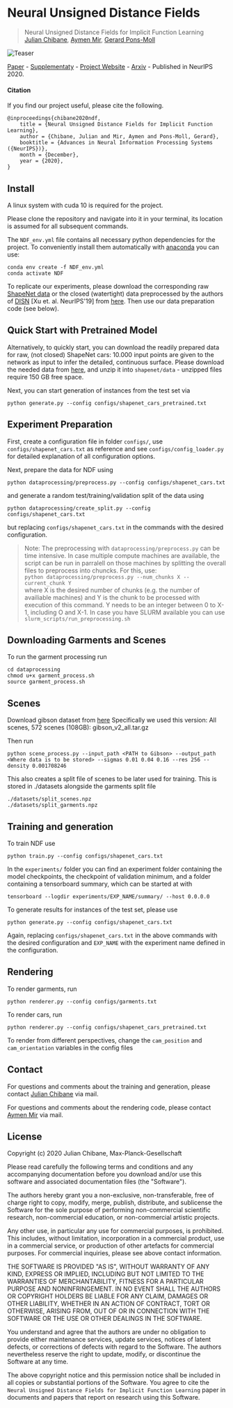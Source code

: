 
# Neural Unsigned Distance Fields
> Neural Unsigned Distance Fields for Implicit Function Learning <br />
> [Julian Chibane](http://virtualhumans.mpi-inf.mpg.de/people/Chibane.html), [Aymen Mir](http://virtualhumans.mpi-inf.mpg.de/people/Mir.html), [Gerard Pons-Moll](http://virtualhumans.mpi-inf.mpg.de/people/pons-moll.html)

![Teaser](ndf-teaser.png)

[Paper](http://virtualhumans.mpi-inf.mpg.de/papers/chibane2020ndf/chibane2020ndf.pdf) - 
[Supplementaty](http://virtualhumans.mpi-inf.mpg.de/papers/chibane2020ndf/chibane2020ndf-supp.pdf) -
[Project Website](http://virtualhumans.mpi-inf.mpg.de/ndf/) -
[Arxiv](https://arxiv.org/abs/2010.13938) -
Published in NeurIPS 2020.


#### Citation
If you find our project useful, please cite the following.

    @inproceedings{chibane2020ndf,
        title = {Neural Unsigned Distance Fields for Implicit Function Learning},
        author = {Chibane, Julian and Mir, Aymen and Pons-Moll, Gerard},
        booktitle = {Advances in Neural Information Processing Systems ({NeurIPS})},
        month = {December},
        year = {2020},
    }

## Install

A linux system with cuda 10 is required for the project.

Please clone the repository and navigate into it in your terminal, its location is assumed for all subsequent commands.

The `NDF_env.yml` file contains all necessary python dependencies for the project.
To conveniently install them automatically with [anaconda](https://www.anaconda.com/) you can use:
```
conda env create -f NDF_env.yml
conda activate NDF
```


To replicate our experiments, please download the corresponding raw [ShapeNet data](https://shapenet.org/) or the
closed (watertight) data preprocessed by the authors of [DISN](https://github.com/Xharlie/DISN) [Xu et. al. NeurIPS'19] from [here](https://drive.google.com/drive/folders/1QGhDW335L7ra31uw5U-0V7hB-viA0JXr).
Then use our data preparation code (see below).

## Quick Start with Pretrained Model
Alternatively, to quickly start, you can download the readily prepared data for raw, (not closed) ShapeNet cars: 
10.000 input points are given to the network as input to infer the detailed, continuous surface.
Please download the needed data from [here](https://nextcloud.mpi-klsb.mpg.de/index.php/s/Nc6qWEfseH7J7Sz),
and unzip it into `shapenet/data` - unzipped files require 150 GB free space.


Next, you can start generation of instances from the test set via
```
python generate.py --config configs/shapenet_cars_pretrained.txt
```

## Experiment Preparation
First, create a configuration file in folder `configs/`, use `configs/shapenet_cars.txt` as reference and see 
`configs/config_loader.py` for detailed explanation of all configuration options.

Next, prepare the data for NDF using

```
python dataprocessing/preprocess.py --config configs/shapenet_cars.txt
```

and generate a random test/training/validation split of the data using
```
python dataprocessing/create_split.py --config configs/shapenet_cars.txt
```

but replacing `configs/shapenet_cars.txt` in the commands with the desired configuration.

> Note: The preprocessing with `dataprocessing/preprocess.py` can be time intensive. In case multiple compute machines are 
> available, the script can be run in parralell on those machines by splitting the overall files to preprocess into 
> chuncks. For this, use: \
> `python dataprocessing/preprocess.py --num_chunks X --current_chunk Y` \
> where X is the desired number of chunks (e.g. the number of availiable machines) and Y is the chunk to be processed 
> with execution of this command. Y needs to be an integer between 0 to X-1, including O and X-1. In case you have SLURM
> available you can use `slurm_scripts/run_preprocessing.sh` 

## Downloading Garments and Scenes

To run the garment processing run

```
cd dataprocessing
chmod u+x garment_process.sh
source garment_process.sh
```

## Scenes
Download gibson dataset from [here](https://docs.google.com/forms/d/e/1FAIpQLScWlx5Z1DM1M-wTSXaa6zV8lTFkPmTHW1LqMsoCBDWsTDjBkQ/viewform)
Specifically we used this version:
All scenes, 572 scenes (108GB): gibson_v2_all.tar.gz

Then run 
```
python scene_process.py --input_path <PATH to Gibson> --output_path <Where data is to be stored> --sigmas 0.01 0.04 0.16 --res 256 --density 0.001708246

```

This also creates a split file of scenes to be later used for training. This is stored in ./datasets alongside the garments split file


```
./datasets/split_scenes.npz
./datasets/split_garments.npz
```


## Training and generation
To train NDF use
```
python train.py --config configs/shapenet_cars.txt
```


In the `experiments/` folder you can find an experiment folder containing the model checkpoints, the checkpoint of validation minimum, and a folder containing a tensorboard summary, which can be started at with
```
tensorboard --logdir experiments/EXP_NAME/summary/ --host 0.0.0.0
```

To generate results for instances of the test set, please use
```
python generate.py --config configs/shapenet_cars.txt
```

Again, replacing `configs/shapenet_cars.txt` in the above commands with the desired configuration and `EXP_NAME` with
the experiment name defined in the configuration.

## Rendering 

To render garments, run

```
python renderer.py --config configs/garments.txt
```

To render cars, run 

```
python renderer.py --config configs/shapenet_cars_pretrained.txt
```

To render from different perspectives, change the `cam_position` and `cam_orientation` variables in the config files

## Contact

For questions and comments about the training and generation, please contact [Julian Chibane](http://virtualhumans.mpi-inf.mpg.de/people/Chibane.html) via mail.

For questions and comments about the rendering code, please contact [Aymen Mir](http://virtualhumans.mpi-inf.mpg.de/people/Mir.html) via mail.

## License
Copyright (c) 2020 Julian Chibane, Max-Planck-Gesellschaft

Please read carefully the following terms and conditions and any accompanying documentation before you download and/or use this software and associated documentation files (the "Software").

The authors hereby grant you a non-exclusive, non-transferable, free of charge right to copy, modify, merge, publish, distribute, and sublicense the Software for the sole purpose of performing non-commercial scientific research, non-commercial education, or non-commercial artistic projects.

Any other use, in particular any use for commercial purposes, is prohibited. This includes, without limitation, incorporation in a commercial product, use in a commercial service, or production of other artefacts for commercial purposes.
For commercial inquiries, please see above contact information.

THE SOFTWARE IS PROVIDED "AS IS", WITHOUT WARRANTY OF ANY KIND, EXPRESS OR IMPLIED, INCLUDING BUT NOT LIMITED TO THE WARRANTIES OF MERCHANTABILITY, FITNESS FOR A PARTICULAR PURPOSE AND NONINFRINGEMENT. IN NO EVENT SHALL THE AUTHORS OR COPYRIGHT HOLDERS BE LIABLE FOR ANY CLAIM, DAMAGES OR OTHER LIABILITY, WHETHER IN AN ACTION OF CONTRACT, TORT OR OTHERWISE, ARISING FROM, OUT OF OR IN CONNECTION WITH THE SOFTWARE OR THE USE OR OTHER DEALINGS IN THE SOFTWARE.

You understand and agree that the authors are under no obligation to provide either maintenance services, update services, notices of latent defects, or corrections of defects with regard to the Software. The authors nevertheless reserve the right to update, modify, or discontinue the Software at any time.

The above copyright notice and this permission notice shall be included in all copies or substantial portions of the Software. You agree to cite the `Neural Unsigned Distance Fields for Implicit Function Learning` paper in documents and papers that report on research using this Software.
